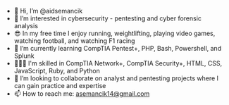 - 👋 Hi, I’m @aidsemancik
- 👀 I’m interested in cybersecurity - pentesting and cyber forensic analysis
- 😎 In my free time I enjoy running, weightlifting, playing video games, watching football, and watching F1 racing
- 📖 I’m currently learning CompTIA Pentest+, PHP, Bash, Powershell, and Splunk
- 👨🏼‍💻 I'm skilled in CompTIA Network+, CompTIA Security+, HTML, CSS, JavaScript, Ruby, and Python
- 💞 I’m looking to collaborate on analyst and pentesting projects where I can gain practice and expertise
- 📫 How to reach me: asemancik14@gmail.com

<!---
aidsemancik/aidsemancik is a ✨ special ✨ repository because its `README.md` (this file) appears on your GitHub profile.
You can click the Preview link to take a look at your changes.
--->
